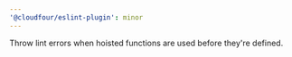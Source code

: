 ```yaml
---
'@cloudfour/eslint-plugin': minor
---
```


Throw lint errors when hoisted functions are used before they're defined.
